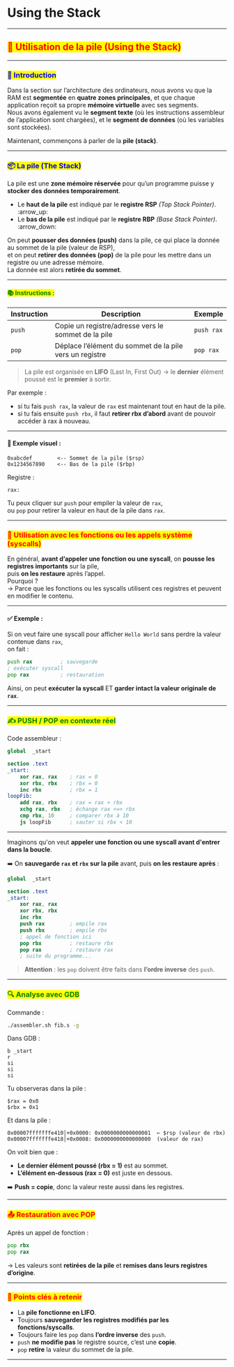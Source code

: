 # Using the Stack

***

## <mark style="color:red;">💾 Utilisation de la pile (Using the Stack)</mark>

***

### <mark style="color:blue;">📌 Introduction</mark>

Dans la section sur l’architecture des ordinateurs, nous avons vu que la RAM est **segmentée** en **quatre zones principales**, et que chaque application reçoit sa propre **mémoire virtuelle** avec ses segments.\
Nous avons également vu le **segment texte** (où les instructions assembleur de l’application sont chargées), et le **segment de données** (où les variables sont stockées).

Maintenant, commençons à parler de la **pile (stack)**.

***

### <mark style="color:blue;">📦 La pile (The Stack)</mark>

La pile est une **zone mémoire réservée** pour qu’un programme puisse y **stocker des données temporairement**.

* Le **haut de la pile** est indiqué par le **registre RSP** _(Top Stack Pointer)_. :arrow\_up:
* Le **bas de la pile** est indiqué par le **registre RBP** _(Base Stack Pointer)_. :arrow\_down:

On peut **pousser des données (push)** dans la pile, ce qui place la donnée au sommet de la pile (valeur de RSP),\
et on peut **retirer des données (pop)** de la pile pour les mettre dans un registre ou une adresse mémoire.\
La donnée est alors **retirée du sommet**.

***

#### <mark style="color:green;">📚 Instructions :</mark>

| Instruction | Description                                             | Exemple    |
| ----------- | ------------------------------------------------------- | ---------- |
| `push`      | Copie un registre/adresse vers le sommet de la pile     | `push rax` |
| `pop`       | Déplace l’élément du sommet de la pile vers un registre | `pop rax`  |

> La pile est organisée en **LIFO** (Last In, First Out) → le **dernier** élément poussé est le **premier** à sortir.

Par exemple :

* si tu fais `push rax`, la valeur de `rax` est maintenant tout en haut de la pile.
* si tu fais ensuite `push rbx`, il faut **retirer rbx d’abord** avant de pouvoir accéder à rax à nouveau.

***

#### 🧠 Exemple visuel :

```
0xabcdef        <-- Sommet de la pile ($rsp)
0x1234567890    <-- Bas de la pile ($rbp)
```

Registre :

```
rax: 
```

Tu peux cliquer sur `push` pour empiler la valeur de `rax`,\
ou `pop` pour retirer la valeur en haut de la pile dans `rax`.

***

### <mark style="color:red;">🧰 Utilisation avec les fonctions ou les appels système (syscalls)</mark>

En général, **avant d’appeler une fonction ou une syscall**, on **pousse les registres importants** sur la pile,\
puis **on les restaure** après l’appel.\
Pourquoi ?\
→ Parce que les fonctions ou les syscalls utilisent ces registres et peuvent en modifier le contenu.

***

#### ✅ Exemple :

Si on veut faire une syscall pour afficher `Hello World` sans perdre la valeur contenue dans `rax`,\
on fait :

```asm
push rax         ; sauvegarde
; exécuter syscall
pop rax          ; restauration
```

Ainsi, on peut **exécuter la syscall** ET **garder intact la valeur originale de `rax`**.

***

### <mark style="color:green;">✍️ PUSH / POP en contexte réel</mark>

Code assembleur :

```nasm
global  _start

section .text
_start:
    xor rax, rax    ; rax = 0
    xor rbx, rbx    ; rbx = 0
    inc rbx         ; rbx = 1
loopFib:
    add rax, rbx    ; rax = rax + rbx
    xchg rax, rbx   ; échange rax <=> rbx
    cmp rbx, 10     ; comparer rbx à 10
    js loopFib      ; sauter si rbx < 10
```

***

Imaginons qu'on veut **appeler une fonction ou une syscall avant d'entrer dans la boucle**.

➡️ On **sauvegarde `rax` et `rbx` sur la pile** avant, puis **on les restaure après** :

```nasm
global  _start

section .text
_start:
    xor rax, rax
    xor rbx, rbx
    inc rbx
    push rax        ; empile rax
    push rbx        ; empile rbx
    ; appel de fonction ici
    pop rbx         ; restaure rbx
    pop rax         ; restaure rax
    ; suite du programme...
```

> **Attention** : les `pop` doivent être faits dans **l’ordre inverse** des `push`.

***

### <mark style="color:green;">🔍 Analyse avec GDB</mark>

Commande :

```bash
./assembler.sh fib.s -g
```

Dans GDB :

```gdb
b _start
r
si
si
si
```

Tu observeras dans la pile :

```
$rax = 0x0
$rbx = 0x1
```

Et dans la pile :

```
0x00007fffffffe410│+0x0000: 0x0000000000000001  ← $rsp (valeur de rbx)
0x00007fffffffe418│+0x0008: 0x0000000000000000  (valeur de rax)
```

On voit bien que :

* **Le dernier élément poussé (rbx = 1)** est au sommet.
* **L’élément en-dessous (rax = 0)** est juste en dessous.

➡️ **Push = copie**, donc la valeur reste aussi dans les registres.

***

### <mark style="color:red;">📤 Restauration avec POP</mark>

Après un appel de fonction :

```asm
pop rbx
pop rax
```

→ Les valeurs sont **retirées de la pile** et **remises dans leurs registres d’origine**.

***

### <mark style="color:red;">🧠 Points clés à retenir</mark>

* La **pile fonctionne en LIFO**.
* Toujours **sauvegarder les registres modifiés par les fonctions/syscalls**.
* Toujours faire les `pop` dans **l’ordre inverse** des `push`.
* `push` **ne modifie pas** le registre source, c’est une **copie**.
* `pop` **retire** la valeur du sommet de la pile.

***
